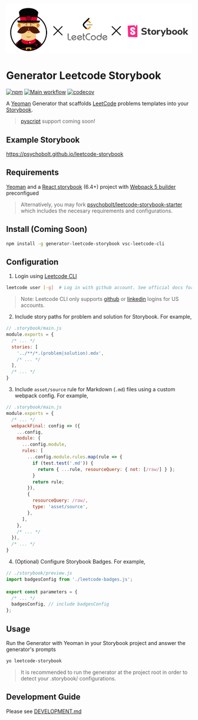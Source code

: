 ![main_logo](https://raw.githubusercontent.com/psychobolt/generator-leetcode-storybook/master/logo.png)

# Generator Leetcode Storybook

[![npm](https://img.shields.io/npm/v/generator-leetcode-storybook.svg)](https://www.npmjs.com/package/generator-leetcode-storybook)
[![Main workflow](https://github.com/psychobolt/generator-leetcode-storybook/actions/workflows/main.yml/badge.svg)](https://github.com/psychobolt/generator-leetcode-storybook/actions/workflows/main.yml)
[![codecov](https://codecov.io/gh/psychobolt/generator-leetcode-storybook/branch/main/graph/badge.svg)](https://codecov.io/gh/psychobolt/generator-leetcode-storybook/tree/main/src)

A [Yeoman](https://yeoman.io/) Generator that scaffolds [LeetCode](https://leetcode.com/) problems templates into your [Storybook](https://storybook.js.org/). 
> [pyscript](https://www.anaconda.com/blog/pyscript-python-in-the-browser) support coming soon!

## Example Storybook

https://psychobolt.github.io/leetcode-storybook

## Requirements

[Yeoman](https://yeoman.io/learning/index.html) and a [React storybook](https://storybook.js.org/docs/react/get-started/install) (6.4+) project with [Webpack 5 builder](https://www.npmjs.com/package/@storybook/builder-webpack5) preconfigued


> Alternatively, you may fork [psychobolt/leetcode-storybook-starter](https://github.com/psychobolt/leetcode-storybook-starter) which includes the necesary requirements and configurations.

## Install (Coming Soon)

```sh
npm install -g generator-leetcode-storybook vsc-leetcode-cli
```

## Configuration

1. Login using [Leetcode CLI](https://www.npmjs.com/package/vsc-leetcode-cli)

```sh
leetcode user [-g]  # Log in with github account. See official docs for user login options.
```

> Note: Leetcode CLI only supports [github](https://github.com/) or [linkedin](https://www.linkedin.com) logins for US accounts.

2. Include story paths for problem and solution for Storybook. For example,

```js
// .storybook/main.js
module.exports = {
  /* ... */
  stories: [
    '../**/*.(problem|solution).mdx',
    /* ... */
  ],
  /* ... */
}
```

3. Include `asset/source` rule for Markdown (`.md`) files using a custom webpack config. For example,

```js
// .storybook/main.js
module.exports = {
  /* ... */
  webpackFinal: config => ({
    ...config,
    module: {
      ...config.module,
      rules: [
        ...config.module.rules.map(rule => {
          if (test.test('.md')) {
            return { ...rule, resourceQuery: { not: [/raw/] } };
          }
          return rule;
        }),
        {
          resourceQuery: /raw/,
          type: 'asset/source',
        },
      ],
    },
    /* ... */
  }),
  /* ... */
}
```

4. (Optional) Configure Storybook Badges. For example,

```js
// ./storybook/preview.js
import badgesConfig from './leetcode-badges.js';

export const parameters = {
  /* ... */
  badgesConfig, // include badgesConfig
};
```

## Usage

Run the Generator with Yeoman in your Storybook project and answer the generator's prompts

```sh
yo leetcode-storybook
``` 

> It is recommended to run the generator at the project root in order to detect your .storybook/ configurations.

## Development Guide

Please see [DEVELOPMENT.md](DEVELOPMENT.md)
